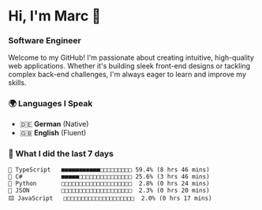 # Hi, I'm Marc 👋 
### Software Engineer

Welcome to my GitHub! I'm passionate about creating intuitive, high-quality web applications. Whether it's building sleek front-end designs or tackling complex back-end challenges, I'm always eager to learn and improve my skills.  

### 🌍 Languages I Speak  
- 🇩🇪 **German** (Native)  
- 🇬🇧 **English** (Fluent)

### 🤯 What I did the last 7 days

```
🔷 TypeScript   ■■■■■■■■■■■□□□□□□□□□ 59.4% (8 hrs 46 mins)
🔷 C#           ■■■■■□□□□□□□□□□□□□□□ 25.6% (3 hrs 46 mins)
🐍 Python       □□□□□□□□□□□□□□□□□□□□  2.8% (0 hrs 24 mins)
📄 JSON         □□□□□□□□□□□□□□□□□□□□  2.3% (0 hrs 20 mins)
🟨 JavaScript   □□□□□□□□□□□□□□□□□□□□  2.0% (0 hrs 17 mins)
```